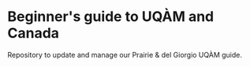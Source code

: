 # Beginner's guide to UQÀM and Canada

Repository to update and manage our Prairie & del Giorgio UQÀM guide.
